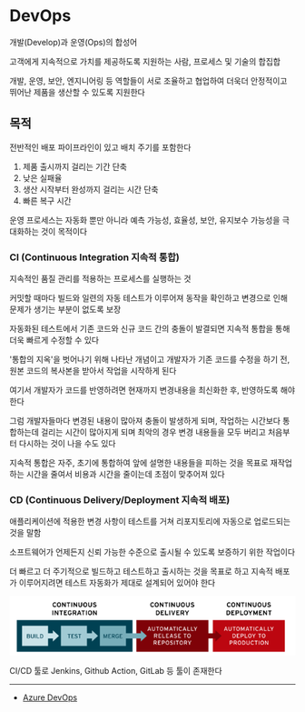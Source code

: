 # DevOps

개발(Develop)과 운영(Ops)의 합성어

고객에게 지속적으로 가치를 제공하도록 지원하는 사람, 프로세스 및 기술의 합집합

개발, 운영, 보안, 엔지니어링 등 역할들이 서로 조율하고 협업하여 더욱더 안정적이고 뛰어난 제품을 생산할 수 있도록 지원한다

## 목적

전반적인 배포 파이프라인이 있고 배치 주기를 포함한다

1. 제품 출시까지 걸리는 기간 단축
2. 낮은 실패율
3. 생산 시작부터 완성까지 걸리는 시간 단축
4. 빠른 복구 시간

운영 프로세스는 자동화 뿐만 아니라 예측 가능성, 효율성, 보안, 유지보수 가능성을 극대화하는 것이 목적이다


### CI (Continuous Integration 지속적 통합) 

지속적인 품질 관리를 적용하는 프로세스를 실행하는 것

커밋할 때마다 빌드와 일련의 자동 테스트가 이루어져 동작을 확인하고 변경으로 인해 문제가 생기는 부분이 없도록 보장

자동화된 테스트에서 기존 코드와 신규 코드 간의 충돌이 발결되면 지속적 통합을 통해 더욱 빠르게 수정할 수 있다

'통합의 지옥'을 벗어나기 위해 나타난 개념이고 개발자가 기존 코드를 수정을 하기 전, 원본 코드의 복사본을 받아서 작업을 시작하게 된다

여기서 개발자가 코드를 반영하려면 현재까지 변경내용을 최신화한 후, 반영하도록 해야한다

그럼 개발자들마다 변경된 내용이 많아져 충돌이 발생하게 되며, 작업하는 시간보다 통합하는데 걸리는 시간이 많아지게 되며 최악의 경우 변경 내용들을 모두 버리고 처음부터 다시하는 것이 나을 수도 있다

지속적 통합은 자주, 초기에 통합하여 앞에 설명한 내용들을 피하는 것을 목표로 재작업하는 시간을 줄여서 비용과 시간을 줄이는데 초점이 맞추어져 있다

### CD (Continuous Delivery/Deployment 지속적 배포)

애플리케이션에 적용한 변경 사항이 테스트를 거쳐 리포지토리에 자동으로 업로드되는 것을 말함

소프트웨어가 언제든지 신뢰 가능한 수준으로 출시될 수 있도록 보증하기 위한 작업이다

더 빠르고 더 주기적으로 빌드하고 테스트하고 출시하는 것을 목표로 하고 지속적 배포가 이루어지려면 테스트 자동화가 제대로 설계되어 있어야 한다

<img src="https://github.com/Geol2/Today-I-Learned/blob/main/DevOps/images/cd.png" />

CI/CD 툴로 Jenkins, Github Action, GitLab 등 툴이 존재한다

-----

- [Azure DevOps](https://azure.microsoft.com/ko-kr/resources/cloud-computing-dictionary/what-is-devops)
